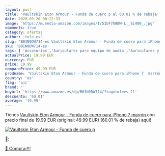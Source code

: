 ```yaml
---
layout: post
title: 'Vaultskin Eton Armour - Funda de cuero p al 60.01 % de rebaja'
date: 2020-09-20 08:22:33
image: 'https://m.media-amazon.com/images/I/51bF7A0BW-L._SL400_.jpg'
comments: true
category: ofertas
author: 'tole.es'
slug: 'B01N0DW714-es Vaultskin Eton Armour - Funda de cuero para iPhone 7 marrón'
sku: 'B01N0DW714-es'
tags: [ 'Accesorios','Auriculares para equipo de audio','Auriculares y accesorios','Cables USB','Cables y accesorios','Cables y conectores','Electrónica','Informática','iphone', ]
actualPrice: 19.99 EUR
currency: EUR
price: 19.99
comparePrice: 49.99 EUR
prodname: 'Vaultskin Eton Armour - Funda de cuero para iPhone 7  marrón '
country: 'es'
flag: '🇪🇸'
brand: ''
buyurl: 'https://www.amazon.es/dp/B01N0DW714/?tag=tolees-21'
descuento: '60.01'
average: '19.99'
---
```


Tienes [Vaultskin Eton Armour - Funda de cuero para iPhone 7  marrón ](https://www.amazon.es/dp/B01N0DW714/?tag=tolees-21) con precio final de  19.99 EUR (original: 49.99 EUR) (60.01 %  de rebaja) aqui!

[![Vaultskin Eton Armour - Funda de cuero p](https://m.media-amazon.com/images/I/51bF7A0BW-L._SL400_.jpg)](https://www.amazon.es/dp/B01N0DW714/?tag=tolees-21)

🔎:


[🛒 Comprar!!!](https://www.amazon.es/dp/B01N0DW714/?tag=tolees-21)
